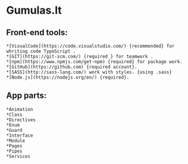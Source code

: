 # Gumulas.lt

## Front-end tools: 
    *[VisualCode](https://code.visualstudio.com/) {recommended} for whriting code TypeScript .
    *[GIT](https://git-scm.com/) {required } for teamwork .
    *[npm](https://www.npmjs.com/get-npm) {required} for package work.  
    *[GitHub](https://github.com) {required account}.
    *[SASS](http://sass-lang.com/) work with styles. {using .sass} 
    *[Node.js](https://nodejs.org/en/) {required}.

## App parts:
    *Animation
    *Class
    *Directives
    *Enum
    *Guard
    *Interface
    *Module
    *Pages
    *Pipes
    *Services
